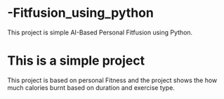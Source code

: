 # -Fitfusion_using_python
This project is simple AI-Based Personal Fitfusion using Python.
# This is a simple project
This project is based on personal Fitness and the project shows the how much calories burnt based on duration and exercise type. 
